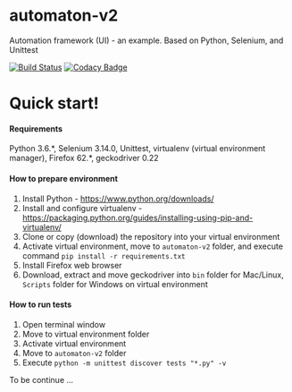 # automaton-v2
Automation framework (UI) - an example. Based on Python, Selenium, and Unittest

[![Build Status](https://travis-ci.org/BurhanH/automaton-v2.svg?branch=master)](https://travis-ci.org/BurhanH/automaton-v2)
[![Codacy Badge](https://api.codacy.com/project/badge/Grade/d13a059853a54c64a33cd307b937996e)](https://app.codacy.com/app/BurhanH/automaton-v2?utm_source=github.com&utm_medium=referral&utm_content=BurhanH/automaton-v2&utm_campaign=Badge_Grade_Dashboard)

# Quick start!

#### Requirements
Python 3.6.\*, Selenium 3.14.0, Unittest, virtualenv (virtual environment manager), 
Firefox 62.\*, geckodriver 0.22 

#### How to prepare environment
1) Install Python - https://www.python.org/downloads/
2) Install and configure virtualenv - https://packaging.python.org/guides/installing-using-pip-and-virtualenv/
3) Clone or copy (download) the repository into your virtual environment
4) Activate virtual environment, move to `automaton-v2` folder, and execute command `pip install -r requirements.txt`
5) Install Firefox web browser
6) Download, extract and move geckodriver into `bin` folder for Mac/Linux, `Scripts` folder for Windows on virtual environment

#### How to run tests
1) Open terminal window
2) Move to virtual environment folder
3) Activate virtual environment 
4) Move to `automaton-v2` folder
5) Execute `python -m unittest discover tests "*.py" -v`

To be continue ...